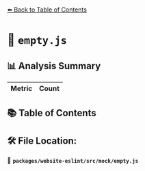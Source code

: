 [⬅️ Back to Table of Contents](../../../../index.md)

# 📄 `empty.js`

## 📊 Analysis Summary

| Metric | Count |
|--------|-------|

## 📚 Table of Contents


## 🛠️ File Location:
📂 **`packages/website-eslint/src/mock/empty.js`**